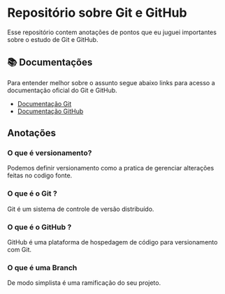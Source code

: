 
# Repositório sobre Git e GitHub

Esse repositório contem anotações de pontos que eu juguei importantes sobre o estudo de Git e GitHub.


## 📚 Documentações

Para entender melhor sobre o assunto segue abaixo links para acesso a documentação oficial do Git e GitHub.

- [Documentação Git](https://git-scm.com/doc)
- [Documentação GitHub](https://docs.github.com/pt)

## Anotações

### O que é versionamento?
Podemos definir versionamento como a pratica de gerenciar alterações feitas no codigo fonte.

### O que é o Git ?
Git é um sistema de controle de versão distribuído.

### O que é o GitHub ?
GitHub é uma plataforma de hospedagem de código para versionamento com Git.

### O que é uma Branch
De modo simplista é uma ramificação do seu projeto.
